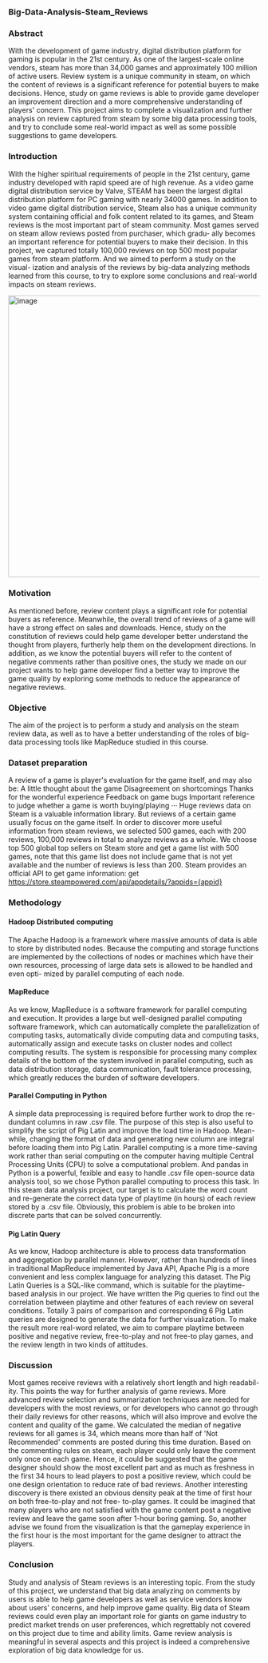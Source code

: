 ### Big-Data-Analysis-Steam_Reviews

### Abstract
With the development of game industry, digital distribution platform for gaming is popular in the 21st century. As one of the largest-scale online vendors, steam has more than 34,000 games and approximately 100 million of active users. Review system is a unique community in steam, on which the content of reviews is a significant reference for potential buyers to make decisions. Hence, study on game reviews is able to provide game developer an improvement direction and a more comprehensive understanding of players' concern. This project aims to complete a visualization and further analysis on review captured from steam by some big data processing tools, and try to conclude some real-world impact as well as some possible suggestions to game developers.

### Introduction
With the higher spiritual requirements of people in the 21st century, game industry developed with rapid speed are of high revenue. As a video game digital distribution service by Valve, STEAM has been the largest digital distribution platform for PC gaming with nearly 34000 games.
In addition to video game digital distribution service, Steam also has a unique community system containing official and folk content related to its games, and Steam reviews is the most important part of steam community. Most games served on steam allow reviews posted from purchaser, which gradu- ally becomes an important reference for potential buyers to make their decision.
In this project, we captured totally 100,000 reviews on top 500 most popular games from steam platform. And we aimed to perform a study on the visual- ization and analysis of the reviews by big-data analyzing methods learned from this course, to try to explore some conclusions and real-world impacts on steam reviews.

<img width="564" alt="image" src="https://user-images.githubusercontent.com/38986230/171348427-0105c097-872a-426a-bba2-fc58f78ba350.png">

### Motivation
As mentioned before, review content plays a significant role for potential buyers as reference. Meanwhile, the overall trend of reviews of a game will have a strong effect on sales and downloads. Hence, study on the constitution of reviews could help game developer better understand the thought from players, furtherly help them on the development directions. In addition, as we know the potential buyers will refer to the content of negative comments rather than positive ones, the study we made on our project wants to help game developer find a better way to improve the game quality by exploring some methods to reduce the appearance of negative reviews.

### Objective
The aim of the project is to perform a study and analysis on the steam review data, as well as to have a better understanding of the roles of big-data processing tools like MapReduce studied in this course.

### Dataset preparation
A review of a game is player's evaluation for the game itself, and may also be:
A little thought about the game 
Disagreement on shortcomings 
Thanks for the wonderful experience 
Feedback on game bugs
Important reference to judge whether a game is worth buying/playing
···
Huge reviews data on Steam is a valuable information library. But reviews
of a certain game usually focus on the game itself. In order to discover more useful information from steam reviews, we selected 500 games, each with 200 reviews, 100,000 reviews in total to analyze reviews as a whole.
We choose top 500 global top sellers on Steam store and get a game list with 500 games, note that this game list does not include game that is not yet available and the number of reviews is less than 200.
Steam provides an official API to get game information:
get https://store.steampowered.com/api/appdetails/?appids={appid}

### Methodology
#### Hadoop Distributed computing
The Apache Hadoop is a framework where massive amounts of data is able to store by distributed nodes. Because the computing and storage functions are implemented by the collections of nodes or machines which have their own resources, processing of large data sets is allowed to be handled and even opti- mized by parallel computing of each node.

#### MapReduce
As we know, MapReduce is a software framework for parallel computing and execution. It provides a large but well-designed parallel computing software framework, which can automatically complete the parallelization of computing tasks, automatically divide computing data and computing tasks, automatically assign and execute tasks on cluster nodes and collect computing results. The system is responsible for processing many complex details of the bottom of the system involved in parallel computing, such as data distribution storage, data communication, fault tolerance processing, which greatly reduces the burden of software developers.

#### Parallel Computing in Python
A simple data preprocessing is required before further work to drop the re- dundant columns in raw .csv file. The purpose of this step is also useful to simplify the script of Pig Latin and improve the load time in Hadoop. Mean- while, changing the format of data and generating new column are integral before loading them into Pig Latin.
Parallel computing is a more time-saving work rather than serial computing on the computer having multiple Central Processing Units (CPU) to solve a computational problem. And pandas in Python is a powerful, fexible and easy to handle .csv file open-source data analysis tool, so we chose Python parallel computing to process this task.
In this steam data analysis project, our target is to calculate the word count and re-generate the correct data type of playtime (in hours) of each review stored by a .csv file. Obviously, this problem is able to be broken into discrete parts that can be solved concurrently.

#### Pig Latin Query
As we know, Hadoop architecture is able to process data transformation and aggregation by parallel manner. However, rather than hundreds of lines in traditional MapReduce implemented by Java API, Apache Pig is a more convenient and less complex language for analyzing this dataset.
The Pig Latin Queries is a SQL-like command, which is suitable for the playtime-based analysis in our project. We have written the Pig queries to find out the correlation between playtime and other features of each review on several conditions. Totally 3 pairs of comparison and corresponding 6 Pig Latin queries are designed to generate the data for further visualization. To make the result more real-word related, we aim to compare playtime between positive and negative review, free-to-play and not free-to play games, and the review length in two kinds of attitudes.

### Discussion
Most games receive reviews with a relatively short length and high readabil- ity. This points the way for further analysis of game reviews. More advanced review selection and summarization techniques are needed for developers with the most reviews, or for developers who cannot go through their daily reviews for other reasons, which will also improve and evolve the content and quality of the game.
We calculated the median of negative reviews for all games is 34, which means more than half of 'Not Recommended' comments are posted during this time duration.
Based on the commenting rules on steam, each player could only leave the comment only once on each game. Hence, it could be suggested that the game designer should show the most excellent part and as much as freshness in the first 34 hours to lead players to post a positive review, which could be one design orientation to reduce rate of bad reviews.
Another interesting discovery is there existed an obvious density peak at the time of first hour on both free-to-play and not free- to-play games. It could be imagined that many players who are not satisfied with the game content post a negative review and leave the game soon after 1-hour boring gaming. So, another advise we found from the visualization is that the gameplay experience in the first hour is the most important for the game designer to attract the players.

### Conclusion
Study and analysis of Steam reviews is an interesting topic. From the study of this project, we understand that big data analyzing on comments by users is able to help game developers as well as service vendors know about users' concerns, and help improve game quality. Big data of Steam reviews could even play an important role for giants on game industry to predict market trends on user preferences, which regrettably not covered on this project due to time and ability limits. Game review analysis is meaningful in several aspects and this project is indeed a comprehensive exploration of big data knowledge for us.
